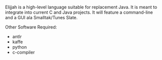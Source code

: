 Elijjah is a high-level language suitable for replacement Java. It is meant to
integrate into current C and Java projects. It will feature a command-line and
a GUI ala Smalltak/Tunes Slate.

Other Software Required:
  * antlr 
  * kaffe
  * python
  * c-compiler